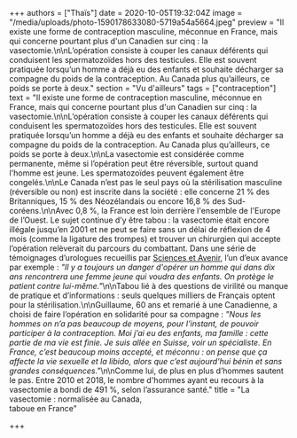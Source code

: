 +++
authors = ["Thaïs"]
date = 2020-10-05T19:32:04Z
image = "/media/uploads/photo-1590178633080-5719a54a5664.jpeg"
preview = "Il existe une forme de contraception masculine, méconnue en France, mais qui concerne pourtant plus d'un Canadien sur cinq : la vasectomie.\n\nL’opération consiste à couper les canaux déférents qui conduisent les spermatozoïdes hors des testicules. Elle est souvent pratiquée lorsqu’un homme a déjà eu des enfants et souhaite décharger sa compagne du poids de la contraception. Au Canada plus qu’ailleurs, ce poids se porte à deux."
section = "Vu d'ailleurs"
tags = ["contraception"]
text = "Il existe une forme de contraception masculine, méconnue en France, mais qui concerne pourtant plus d'un Canadien sur cinq : la vasectomie.\n\nL’opération consiste à couper les canaux déférents qui conduisent les spermatozoïdes hors des testicules. Elle est souvent pratiquée lorsqu’un homme a déjà eu des enfants et souhaite décharger sa compagne du poids de la contraception. Au Canada plus qu’ailleurs, ce poids se porte à deux.\n\nLa vasectomie est considérée comme permanente, même si l’opération peut être réversible, surtout quand l'homme est jeune. Les spermatozoïdes peuvent également être congelés.\n\nLe Canada n’est pas le seul pays où la stérilisation masculine (réversible ou non) est inscrite dans la société : elle concerne 21 % des Britanniques, 15 % des Néozélandais ou encore 16,8 % des Sud-coréens.\n\nAvec 0,8 %, la France est loin derrière l'ensemble de l'Europe de l’Ouest. Le sujet continue d’y être tabou : la vasectomie était encore illégale jusqu’en 2001 et ne peut se faire sans un délai de réflexion de 4 mois (comme la ligature des trompes) et trouver un chirurgien qui accepte l’opération relèverait du parcours du combattant. Dans une série de témoignages d’urologues recueillis par [Sciences et Avenir](https://www.sciencesetavenir.fr/sante/la-vasectomie-ce-tabou-francais_25957), l’un d’eux avance par exemple : _\"Il y a toujours un danger d'opérer un homme qui dans dix ans rencontrera une femme jeune qui voudra des enfants. On protège le patient contre lui-même.\"_\n\nTabou lié à des questions de virilité ou manque de pratique et d’informations : seuls quelques milliers de Français optent pour la stérilisation.\n\nGuillaume, 60 ans et remarié à une Canadienne, a choisi de faire l’opération en solidarité pour sa compagne : _\"Nous les hommes on n’a pas beaucoup de moyens, pour l’instant, de pouvoir participer à la contraception. Moi j’ai eu des enfants, ma famille : cette partie de ma vie est finie. Je suis allée en Suisse, voir un spécialiste. En France, c’est beaucoup moins accepté, et méconnu : on pense que ça affecte la vie sexuelle et la libido, alors que c’est aujourd’hui bénin et sans grandes conséquences.\"_\n\nComme lui, de plus en plus d’hommes sautent le pas. Entre 2010 et 2018, le nombre d'hommes ayant eu recours à la vasectomie a bondi de 491 %, selon l’assurance santé."
title = "La vasectomie : normalisée au Canada,<br />taboue en France"

+++
